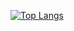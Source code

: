[![Top Langs](https://github-readme-stats-ruddy-zeta.vercel.app/api/top-langs/?username=anuraghazra&layout=compact)](https://github.com/anuraghazra/github-readme-stats)
